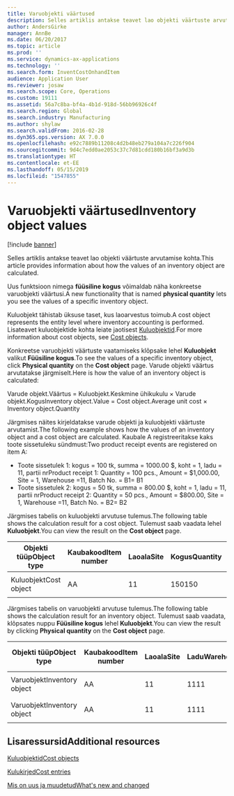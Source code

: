 ```yaml
---
title: Varuobjekti väärtused
description: Selles artiklis antakse teavet lao objekti väärtuste arvutamise kohta.
author: AndersGirke
manager: AnnBe
ms.date: 06/20/2017
ms.topic: article
ms.prod: ''
ms.service: dynamics-ax-applications
ms.technology: ''
ms.search.form: InventCostOnhandItem
audience: Application User
ms.reviewer: josaw
ms.search.scope: Core, Operations
ms.custom: 19111
ms.assetid: 56a7c8ba-bf4a-4b1d-918d-56bb96926c4f
ms.search.region: Global
ms.search.industry: Manufacturing
ms.author: shylaw
ms.search.validFrom: 2016-02-28
ms.dyn365.ops.version: AX 7.0.0
ms.openlocfilehash: e92c7889b11208c4d2b48eb279a104a7c226f904
ms.sourcegitcommit: 9d4c7edd0ae2053c37c7d81cdd180b16bf3a9d3b
ms.translationtype: HT
ms.contentlocale: et-EE
ms.lasthandoff: 05/15/2019
ms.locfileid: "1547855"
---
```

# <a name="inventory-object-values"></a><span data-ttu-id="7a996-103">Varuobjekti väärtused</span><span class="sxs-lookup"><span data-stu-id="7a996-103">Inventory object values</span></span>

[!include [banner](../includes/banner.md)]

<span data-ttu-id="7a996-104">Selles artiklis antakse teavet lao objekti väärtuste arvutamise kohta.</span><span class="sxs-lookup"><span data-stu-id="7a996-104">This article provides information about how the values of an inventory object are calculated.</span></span> 

<span data-ttu-id="7a996-105">Uus funktsioon nimega **füüsiline kogus** võimaldab näha konkreetse varuobjekti väärtusi.</span><span class="sxs-lookup"><span data-stu-id="7a996-105">A new functionality that is named **physical quantity** lets you see the values of a specific inventory object.</span></span> 

<span data-ttu-id="7a996-106">Kuluobjekt tähistab üksuse taset, kus laoarvestus toimub.</span><span class="sxs-lookup"><span data-stu-id="7a996-106">A cost object represents the entity level where inventory accounting is performed.</span></span> <span data-ttu-id="7a996-107">Lisateavet kuluobjektide kohta leiate jaotisest [Kuluobjektid](cost-object.md).</span><span class="sxs-lookup"><span data-stu-id="7a996-107">For more information about cost objects, see [Cost objects](cost-object.md).</span></span> 

<span data-ttu-id="7a996-108">Konkreetse varuobjekti väärtuste vaatamiseks klõpsake lehel **Kuluobjekt** valikut **Füüsiline kogus**.</span><span class="sxs-lookup"><span data-stu-id="7a996-108">To see the values of a specific inventory object, click **Physical quantity** on the **Cost object** page.</span></span> <span data-ttu-id="7a996-109">Varude objekti väärtus arvutatakse järgmiselt.</span><span class="sxs-lookup"><span data-stu-id="7a996-109">Here is how the value of an inventory object is calculated:</span></span> 

<span data-ttu-id="7a996-110">Varude objekt.Väärtus = Kuluobjekt.Keskmine ühikukulu × Varude objekt.Kogus</span><span class="sxs-lookup"><span data-stu-id="7a996-110">Inventory object.Value = Cost object.Average unit cost × Inventory object.Quantity</span></span> 

<span data-ttu-id="7a996-111">Järgmises näites kirjeldatakse varude objekti ja kuluobjekti väärtuste arvutamist.</span><span class="sxs-lookup"><span data-stu-id="7a996-111">The following example shows how the values of an inventory object and a cost object are calculated.</span></span> <span data-ttu-id="7a996-112">Kaubale A registreeritakse kaks toote sissetuleku sündmust:</span><span class="sxs-lookup"><span data-stu-id="7a996-112">Two product receipt events are registered on item A:</span></span>

-   <span data-ttu-id="7a996-113">Toote sissetulek 1: kogus = 100 tk, summa = 1000.00 $, koht = 1, ladu = 11, partii nr</span><span class="sxs-lookup"><span data-stu-id="7a996-113">Product receipt 1: Quantity = 100 pcs., Amount = $1,000.00, Site = 1, Warehouse =11, Batch No.</span></span> <span data-ttu-id="7a996-114">= B1</span><span class="sxs-lookup"><span data-stu-id="7a996-114">= B1</span></span>
-   <span data-ttu-id="7a996-115">Toote sissetulek 2: kogus = 50 tk, summa = 800.00 $, koht = 1, ladu = 11, partii nr</span><span class="sxs-lookup"><span data-stu-id="7a996-115">Product receipt 2: Quantity = 50 pcs., Amount = $800.00, Site = 1, Warehouse =11, Batch No.</span></span> <span data-ttu-id="7a996-116">= B2</span><span class="sxs-lookup"><span data-stu-id="7a996-116">= B2</span></span>

<span data-ttu-id="7a996-117">Järgmises tabelis on kuluobjekti arvutuse tulemus.</span><span class="sxs-lookup"><span data-stu-id="7a996-117">The following table shows the calculation result for a cost object.</span></span> <span data-ttu-id="7a996-118">Tulemust saab vaadata lehel **Kuluobjekt**.</span><span class="sxs-lookup"><span data-stu-id="7a996-118">You can view the result on the **Cost object** page.</span></span>

<table style="width:100%;">
<colgroup>
<col width="14%" />
<col width="14%" />
<col width="14%" />
<col width="14%" />
<col width="14%" />
<col width="14%" />
<col width="14%" />
</colgroup>
<thead>
<tr class="header">
<th><span data-ttu-id="7a996-119">Objekti tüüp</span><span class="sxs-lookup"><span data-stu-id="7a996-119">Object type</span></span></th>
<th><span data-ttu-id="7a996-120">Kaubakood</span><span class="sxs-lookup"><span data-stu-id="7a996-120">Item number</span></span></th>
<th><span data-ttu-id="7a996-121">Laoala</span><span class="sxs-lookup"><span data-stu-id="7a996-121">Site</span></span></th>
<th><span data-ttu-id="7a996-122">Kogus</span><span class="sxs-lookup"><span data-stu-id="7a996-122">Quantity</span></span></th>
<th><span data-ttu-id="7a996-123">Laoühik</span><span class="sxs-lookup"><span data-stu-id="7a996-123">Inventory unit</span></span></th>
<th><span data-ttu-id="7a996-124">Väärtus</span><span class="sxs-lookup"><span data-stu-id="7a996-124">Value</span></span></th>
<th><span data-ttu-id="7a996-125">Keskmine ühikukulu</span><span class="sxs-lookup"><span data-stu-id="7a996-125">Average unit cost</span></span></th>
</tr>
</thead>
<tbody>
<tr class="odd">
<td><span data-ttu-id="7a996-126">Kuluobjekt</span><span class="sxs-lookup"><span data-stu-id="7a996-126">Cost object</span></span></td>
<td><span data-ttu-id="7a996-127">A</span><span class="sxs-lookup"><span data-stu-id="7a996-127">A</span></span></td>
<td><span data-ttu-id="7a996-128">1</span><span class="sxs-lookup"><span data-stu-id="7a996-128">1</span></span></td>
<td><span data-ttu-id="7a996-129">150</span><span class="sxs-lookup"><span data-stu-id="7a996-129">150</span></span></td>
<td><span data-ttu-id="7a996-130">Kogus</span><span class="sxs-lookup"><span data-stu-id="7a996-130">Pcs.</span></span></td>
<td><p><span data-ttu-id="7a996-131">$1800.00</span><span class="sxs-lookup"><span data-stu-id="7a996-131">$1800.00</span></span></p></td>
<td><p><span data-ttu-id="7a996-132">$12.00</span><span class="sxs-lookup"><span data-stu-id="7a996-132">$12.00</span></span></p></td>
</tr>
</tbody>
</table>

<span data-ttu-id="7a996-133">Järgmises tabelis on varuobjekti arvutuse tulemus.</span><span class="sxs-lookup"><span data-stu-id="7a996-133">The following table shows the calculation result for an inventory object.</span></span> <span data-ttu-id="7a996-134">Tulemust saab vaadata, klõpsates nuppu **Füüsiline kogus** lehel **Kuluobjekt**.</span><span class="sxs-lookup"><span data-stu-id="7a996-134">You can view the result by clicking **Physical quantity** on the **Cost object** page.</span></span>

<table style="width:100%;">
<colgroup>
<col width="11%" />
<col width="11%" />
<col width="11%" />
<col width="11%" />
<col width="11%" />
<col width="11%" />
<col width="11%" />
<col width="11%" />
<col width="11%" />
</colgroup>
<thead>
<tr class="header">
<th><span data-ttu-id="7a996-135">Objekti tüüp</span><span class="sxs-lookup"><span data-stu-id="7a996-135">Object type</span></span></th>
<th><span data-ttu-id="7a996-136">Kaubakood</span><span class="sxs-lookup"><span data-stu-id="7a996-136">Item number</span></span></th>
<th><span data-ttu-id="7a996-137">Laoala</span><span class="sxs-lookup"><span data-stu-id="7a996-137">Site</span></span></th>
<th><span data-ttu-id="7a996-138">Ladu</span><span class="sxs-lookup"><span data-stu-id="7a996-138">Warehouse</span></span></th>
<th><span data-ttu-id="7a996-139">Partii nr</span><span class="sxs-lookup"><span data-stu-id="7a996-139">Batch No.</span></span></th>
<th><span data-ttu-id="7a996-140">Kogus</span><span class="sxs-lookup"><span data-stu-id="7a996-140">Quantity</span></span></th>
<th><span data-ttu-id="7a996-141">Laoühik</span><span class="sxs-lookup"><span data-stu-id="7a996-141">Inventory unit</span></span></th>
<th><span data-ttu-id="7a996-142">Väärtus</span><span class="sxs-lookup"><span data-stu-id="7a996-142">Value</span></span></th>
<th><span data-ttu-id="7a996-143">Keskmine ühikukulu</span><span class="sxs-lookup"><span data-stu-id="7a996-143">Average unit cost</span></span></th>
</tr>
</thead>
<tbody>
<tr class="odd">
<td><span data-ttu-id="7a996-144">Varuobjekt</span><span class="sxs-lookup"><span data-stu-id="7a996-144">Inventory object</span></span></td>
<td><span data-ttu-id="7a996-145">A</span><span class="sxs-lookup"><span data-stu-id="7a996-145">A</span></span></td>
<td><span data-ttu-id="7a996-146">1</span><span class="sxs-lookup"><span data-stu-id="7a996-146">1</span></span></td>
<td><span data-ttu-id="7a996-147">11</span><span class="sxs-lookup"><span data-stu-id="7a996-147">11</span></span></td>
<td><span data-ttu-id="7a996-148">B1</span><span class="sxs-lookup"><span data-stu-id="7a996-148">B1</span></span></td>
<td><span data-ttu-id="7a996-149">100</span><span class="sxs-lookup"><span data-stu-id="7a996-149">100</span></span></td>
<td><span data-ttu-id="7a996-150">Kogus</span><span class="sxs-lookup"><span data-stu-id="7a996-150">Pcs.</span></span></td>
<td><p><span data-ttu-id="7a996-151">$1200.00</span><span class="sxs-lookup"><span data-stu-id="7a996-151">$1200.00</span></span></p></td>
<td><p><span data-ttu-id="7a996-152">$12.00</span><span class="sxs-lookup"><span data-stu-id="7a996-152">$12.00</span></span></p></td>
</tr>
<tr class="even">
<td><span data-ttu-id="7a996-153">Varuobjekt</span><span class="sxs-lookup"><span data-stu-id="7a996-153">Inventory object</span></span></td>
<td><span data-ttu-id="7a996-154">A</span><span class="sxs-lookup"><span data-stu-id="7a996-154">A</span></span></td>
<td><span data-ttu-id="7a996-155">1</span><span class="sxs-lookup"><span data-stu-id="7a996-155">1</span></span></td>
<td><span data-ttu-id="7a996-156">11</span><span class="sxs-lookup"><span data-stu-id="7a996-156">11</span></span></td>
<td><span data-ttu-id="7a996-157">B2</span><span class="sxs-lookup"><span data-stu-id="7a996-157">B2</span></span></td>
<td><span data-ttu-id="7a996-158">50</span><span class="sxs-lookup"><span data-stu-id="7a996-158">50</span></span></td>
<td><span data-ttu-id="7a996-159">Kogus</span><span class="sxs-lookup"><span data-stu-id="7a996-159">Pcs.</span></span></td>
<td><p><span data-ttu-id="7a996-160">$600.00</span><span class="sxs-lookup"><span data-stu-id="7a996-160">$600.00</span></span></p></td>
<td><p><span data-ttu-id="7a996-161">$12.00</span><span class="sxs-lookup"><span data-stu-id="7a996-161">$12.00</span></span></p></td>
</tr>
</tbody>
</table>



<a name="additional-resources"></a><span data-ttu-id="7a996-162">Lisaressursid</span><span class="sxs-lookup"><span data-stu-id="7a996-162">Additional resources</span></span>
--------

[<span data-ttu-id="7a996-163">Kuluobjektid</span><span class="sxs-lookup"><span data-stu-id="7a996-163">Cost objects</span></span>](cost-object.md)

[<span data-ttu-id="7a996-164">Kulukirjed</span><span class="sxs-lookup"><span data-stu-id="7a996-164">Cost entries</span></span>](cost-entries.md)

[<span data-ttu-id="7a996-165">Mis on uus ja muudetud</span><span class="sxs-lookup"><span data-stu-id="7a996-165">What's new and changed</span></span>](../../fin-and-ops/get-started/whats-new-changed.md)



